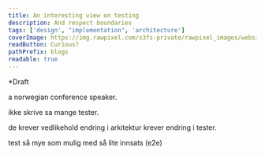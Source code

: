 ```yaml
---
title: An interesting view on testing
description: And respect boundaries
tags: ['design', "implementation", 'architecture']
coverImage: https://img.rawpixel.com/s3fs-private/rawpixel_images/website_content/pd21-022005-471.jpg?w=800&dpr=1&fit=default&crop=default&q=65&vib=3&con=3&usm=15&bg=F4F4F3&ixlib=js-2.2.1&s=faae04ea69ca7bfc3f02e7206d1c7879
readButton: Curious?
pathPrefix: blogs
readable: true
---
```


*Draft


a norwegian conference speaker.

ikke skrive sa mange tester.

de krever
vedlikehold
endring i arkitektur krever endring i tester.

test så mye som mulig med så lite innsats (e2e)